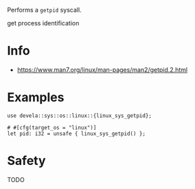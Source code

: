 Performs a `getpid` syscall.

get process identification

# Info
- <https://www.man7.org/linux/man-pages/man2/getpid.2.html>

# Examples
```ignore
use devela::sys::os::linux::{linux_sys_getpid};

# #[cfg(target_os = "linux")]
let pid: i32 = unsafe { linux_sys_getpid() };
```

# Safety
TODO
